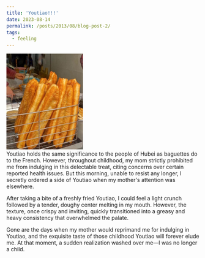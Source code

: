 ```yaml
---
title: 'Youtiao!!!'
date: 2023-08-14
permalink: /posts/2013/08/blog-post-2/
tags:
  - feeling
---
```

<img src='/images/youtiao.jpg' height="250" width="200"> <br>
Youtiao holds the same significance to the people of Hubei as baguettes do to the French. However, throughout childhood, my mom strictly prohibited me from indulging in this delectable treat, citing concerns over certain reported health issues. But this morning, unable to resist any longer, I secretly ordered a side of Youtiao when my mother's attention was elsewhere.

After taking a bite of a freshly fried Youtiao, I could feel a light crunch followed by a tender, doughy center melting in my mouth. However, the texture, once crispy and inviting, quickly transitioned into a greasy and heavy consistency that overwhelmed the palate.

Gone are the days when my mother would reprimand me for indulging in Youtiao, and the exquisite taste of those childhood Youtiao will forever elude me. At that moment, a sudden realization washed over me—I was no longer a child.

